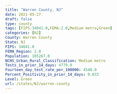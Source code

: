 ```yaml
---
title: "Warren County, NJ"
date: 2021-05-27
draft: false
type: county
tags: [FIPS:34041.0,FEMA:2.0,Medium metro,Green]
categories: [NJ]
County: Warren County
State: NJ
FIPS: 34041.0
FEMA_Region: 2.0
Population: 105267.0
NCHS_Urban_Rural_Classification: Medium metro
Tests_in_prior_14_days: 4779.0
Fourteen_day_test_rate_per_100000: 4540.0
Percent_Positivity_in_prior_14_days: 0.033
Level: Green
url: /states/NJ/warren-county
---
```



